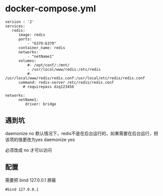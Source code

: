 # docker-compose.yml
```
version : '2'
services:
   redis:
      image: redis
      ports:
          - "6379:6379"
      container_name: redis
      networks:
          - "netName1"
      volumes:
          #- /opt/conf/:/mnt/
          - /usr/local/www/redis:/etc/redis
          #- /usr/local/www/redis/redis.conf:/usr/local/etc/redis/redis.conf
      command: redis-server /etc/redis/redis.conf 
        # requirepass dzq123456

networks:
      netName1:
         driver: bridge

```
## 遇到坑
daemonize no 默认情况下，redis不是在后台运行的，如果需要在后台运行，把该项的值更改为yes
daemonize yes

必须改成 no 才可以访问
## 配置
需要把 bind 127.0.0.1 屏蔽
```
#bind 127.0.0.1
```
